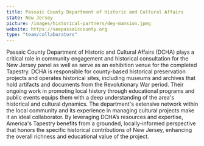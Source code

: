 ```yaml
---
title: Passaic County Department of Historic and Cultural Affairs
state: New Jersey
picture: /images/historical-partners/dey-mansion.jpeg
website: https://seepassaiccounty.org
type: "team/collaborators"
---
```


Passaic County Department of Historic and Cultural Affairs (DCHA) plays a critical role in community engagement and historical consultation for the New Jersey panel as well as serve as an exhibition venue for the completed Tapestry. DCHA is responsible for county-based historical preservation projects and operates historical sites, including museums and archives that hold artifacts and documents from the Revolutionary War period. Their ongoing work in promoting local history through educational programs and public events equips them with a deep understanding of the area's historical and cultural dynamics. The department's extensive network within the local community and its experience in managing cultural projects make it an ideal collaborator. By leveraging DCHA’s resources and expertise, America's Tapestry benefits from a grounded, locally-informed perspective that honors the specific historical contributions of New Jersey, enhancing the overall richness and educational value of the project.

